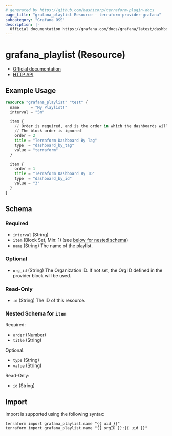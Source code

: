 ```yaml
---
# generated by https://github.com/hashicorp/terraform-plugin-docs
page_title: "grafana_playlist Resource - terraform-provider-grafana"
subcategory: "Grafana OSS"
description: |-
  Official documentation https://grafana.com/docs/grafana/latest/dashboards/create-manage-playlists/HTTP API https://grafana.com/docs/grafana/latest/developers/http_api/playlist/
---
```


# grafana_playlist (Resource)

* [Official documentation](https://grafana.com/docs/grafana/latest/dashboards/create-manage-playlists/)
* [HTTP API](https://grafana.com/docs/grafana/latest/developers/http_api/playlist/)

## Example Usage

```terraform
resource "grafana_playlist" "test" {
  name     = "My Playlist!"
  interval = "5m"

  item {
    // Order is required, and is the order in which the dashboards will be displayed
    // The block order is ignored
    order = 2
    title = "Terraform Dashboard By Tag"
    type  = "dashboard_by_tag"
    value = "terraform"
  }

  item {
    order = 1
    title = "Terraform Dashboard By ID"
    type  = "dashboard_by_id"
    value = "3"
  }
}
```

<!-- schema generated by tfplugindocs -->
## Schema

### Required

- `interval` (String)
- `item` (Block Set, Min: 1) (see [below for nested schema](#nestedblock--item))
- `name` (String) The name of the playlist.

### Optional

- `org_id` (String) The Organization ID. If not set, the Org ID defined in the provider block will be used.

### Read-Only

- `id` (String) The ID of this resource.

<a id="nestedblock--item"></a>
### Nested Schema for `item`

Required:

- `order` (Number)
- `title` (String)

Optional:

- `type` (String)
- `value` (String)

Read-Only:

- `id` (String)

## Import

Import is supported using the following syntax:

```shell
terraform import grafana_playlist.name "{{ uid }}"
terraform import grafana_playlist.name "{{ orgID }}:{{ uid }}"
```
